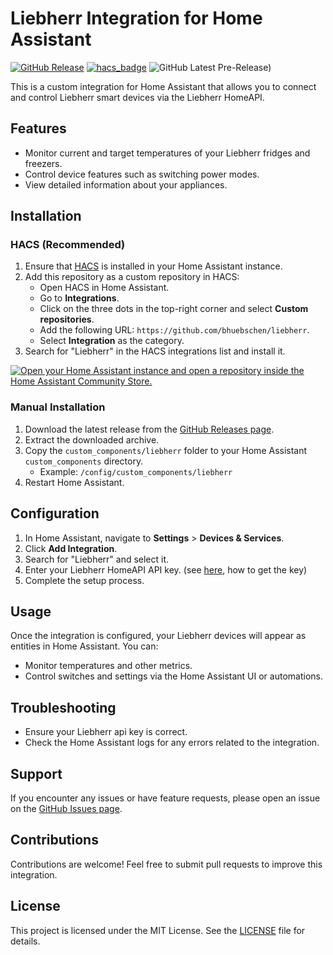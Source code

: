 # Liebherr Integration for Home Assistant

[![GitHub Release](https://img.shields.io/github/v/release/bhuebschen/liebherr?style=flat-square)](https://github.com/bhuebschen/liebherr/releases)
[![hacs_badge](https://img.shields.io/badge/HACS-Custom-orange.svg?style=flat-square)](https://hacs.xyz/)
![GitHub Latest Pre-Release)](https://img.shields.io/github/v/release/bhuebschen/liebherr?style=flat-square&include_prereleases&label=pre-release)  

This is a custom integration for Home Assistant that allows you to connect and control Liebherr smart devices via the Liebherr HomeAPI.

## Features
- Monitor current and target temperatures of your Liebherr fridges and freezers.
- Control device features such as switching power modes.
- View detailed information about your appliances.

## Installation

### HACS (Recommended)
1. Ensure that [HACS](https://hacs.xyz/) is installed in your Home Assistant instance.
2. Add this repository as a custom repository in HACS:
   - Open HACS in Home Assistant.
   - Go to **Integrations**.
   - Click on the three dots in the top-right corner and select **Custom repositories**.
   - Add the following URL: `https://github.com/bhuebschen/liebherr`.
   - Select **Integration** as the category.
3. Search for "Liebherr" in the HACS integrations list and install it.

[![Open your Home Assistant instance and open a repository inside the Home Assistant Community Store.](https://my.home-assistant.io/badges/hacs_repository.svg)](https://my.home-assistant.io/redirect/hacs_repository/?owner=bhuebschen&repository=liebherr&category=integration)


### Manual Installation
1. Download the latest release from the [GitHub Releases page](https://github.com/bhuebschen/liebherr/releases).
2. Extract the downloaded archive.
3. Copy the `custom_components/liebherr` folder to your Home Assistant `custom_components` directory.
   - Example: `/config/custom_components/liebherr`
4. Restart Home Assistant.

## Configuration
1. In Home Assistant, navigate to **Settings** > **Devices & Services**.
2. Click **Add Integration**.
3. Search for "Liebherr" and select it.
4. Enter your Liebherr HomeAPI API key. (see [here](https://developer.liebherr.com/apis/smartdevice-homeapi/), how to get the key)
5. Complete the setup process.

## Usage
Once the integration is configured, your Liebherr devices will appear as entities in Home Assistant. You can:
- Monitor temperatures and other metrics.
- Control switches and settings via the Home Assistant UI or automations.

## Troubleshooting
- Ensure your Liebherr api key is correct.
- Check the Home Assistant logs for any errors related to the integration.

## Support
If you encounter any issues or have feature requests, please open an issue on the [GitHub Issues page](https://github.com/bhuebschen/liebherr/issues).

## Contributions
Contributions are welcome! Feel free to submit pull requests to improve this integration.

## License
This project is licensed under the MIT License. See the [LICENSE](https://github.com/bhuebschen/liebherr/blob/main/LICENSE) file for details.

